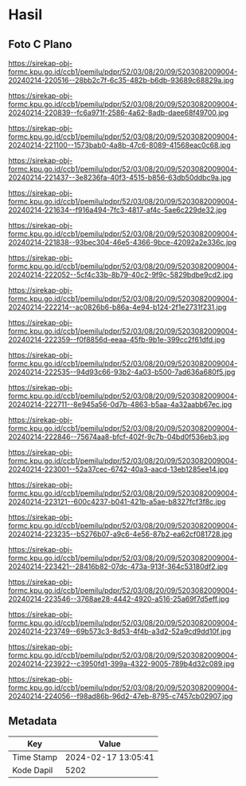 # Hasil

## Foto C Plano

https://sirekap-obj-formc.kpu.go.id/ccb1/pemilu/pdpr/52/03/08/20/09/5203082009004-20240214-220516--28bb2c7f-6c35-482b-b6db-93689c68829a.jpg

https://sirekap-obj-formc.kpu.go.id/ccb1/pemilu/pdpr/52/03/08/20/09/5203082009004-20240214-220839--fc6a971f-2586-4a62-8adb-daee68f49700.jpg

https://sirekap-obj-formc.kpu.go.id/ccb1/pemilu/pdpr/52/03/08/20/09/5203082009004-20240214-221100--1573bab0-4a8b-47c6-8089-41568eac0c68.jpg

https://sirekap-obj-formc.kpu.go.id/ccb1/pemilu/pdpr/52/03/08/20/09/5203082009004-20240214-221437--3e8236fa-40f3-4515-b856-63db50ddbc9a.jpg

https://sirekap-obj-formc.kpu.go.id/ccb1/pemilu/pdpr/52/03/08/20/09/5203082009004-20240214-221634--f916a494-7fc3-4817-af4c-5ae6c229de32.jpg

https://sirekap-obj-formc.kpu.go.id/ccb1/pemilu/pdpr/52/03/08/20/09/5203082009004-20240214-221838--93bec304-46e5-4366-9bce-42092a2e336c.jpg

https://sirekap-obj-formc.kpu.go.id/ccb1/pemilu/pdpr/52/03/08/20/09/5203082009004-20240214-222052--5cf4c33b-8b79-40c2-9f9c-5829bdbe9cd2.jpg

https://sirekap-obj-formc.kpu.go.id/ccb1/pemilu/pdpr/52/03/08/20/09/5203082009004-20240214-222214--ac0826b6-b86a-4e94-b124-2f1e2731f231.jpg

https://sirekap-obj-formc.kpu.go.id/ccb1/pemilu/pdpr/52/03/08/20/09/5203082009004-20240214-222359--f0f8856d-eeaa-45fb-9b1e-399cc2f61dfd.jpg

https://sirekap-obj-formc.kpu.go.id/ccb1/pemilu/pdpr/52/03/08/20/09/5203082009004-20240214-222535--94d93c66-93b2-4a03-b500-7ad636a680f5.jpg

https://sirekap-obj-formc.kpu.go.id/ccb1/pemilu/pdpr/52/03/08/20/09/5203082009004-20240214-222711--8e945a56-0d7b-4863-b5aa-4a32aabb67ec.jpg

https://sirekap-obj-formc.kpu.go.id/ccb1/pemilu/pdpr/52/03/08/20/09/5203082009004-20240214-222846--75674aa8-bfcf-402f-9c7b-04bd0f536eb3.jpg

https://sirekap-obj-formc.kpu.go.id/ccb1/pemilu/pdpr/52/03/08/20/09/5203082009004-20240214-223001--52a37cec-6742-40a3-aacd-13eb1285ee14.jpg

https://sirekap-obj-formc.kpu.go.id/ccb1/pemilu/pdpr/52/03/08/20/09/5203082009004-20240214-223121--600c4237-b041-421b-a5ae-b8327fcf3f8c.jpg

https://sirekap-obj-formc.kpu.go.id/ccb1/pemilu/pdpr/52/03/08/20/09/5203082009004-20240214-223235--b5276b07-a9c6-4e56-87b2-ea62cf081728.jpg

https://sirekap-obj-formc.kpu.go.id/ccb1/pemilu/pdpr/52/03/08/20/09/5203082009004-20240214-223421--28416b82-07dc-473a-913f-364c53180df2.jpg

https://sirekap-obj-formc.kpu.go.id/ccb1/pemilu/pdpr/52/03/08/20/09/5203082009004-20240214-223546--3768ae28-4442-4920-a516-25a69f7d5eff.jpg

https://sirekap-obj-formc.kpu.go.id/ccb1/pemilu/pdpr/52/03/08/20/09/5203082009004-20240214-223749--69b573c3-8d53-4f4b-a3d2-52a9cd9dd10f.jpg

https://sirekap-obj-formc.kpu.go.id/ccb1/pemilu/pdpr/52/03/08/20/09/5203082009004-20240214-223922--c3950fd1-399a-4322-9005-789b4d32c089.jpg

https://sirekap-obj-formc.kpu.go.id/ccb1/pemilu/pdpr/52/03/08/20/09/5203082009004-20240214-224056--f98ad86b-96d2-47eb-8795-c7457cb02907.jpg


## Metadata

| Key        | Value               |
| ---------- | ------------------- |
| Time Stamp | 2024-02-17 13:05:41 |
| Kode Dapil | 5202                |



